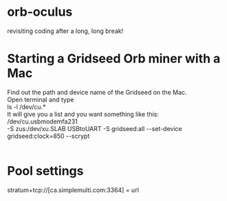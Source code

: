 # orb-oculus
revisiting coding after a long, long break!

# Starting a Gridseed Orb miner with a Mac
Find out the path and device name of the Gridseed on the Mac.<br/>
Open terminal and type<br/>
ls -l /dev/cu.* <br/>
It will give you a list and you want something like this:<br/>
/dev/cu.usbmodemfa231<br/>
-S zus:/dev/xu.SLAB USBtoUART -S gridseed:all --set-device gridseed:clock=850 --scrypt<br/>
<br/>
# Pool settings
stratum+tcp://[ca.simplemulti.com:3364] = url
